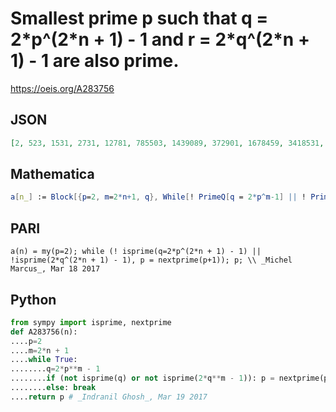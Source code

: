 # Smallest prime p such that q \= 2\*p^\(2\*n \+ 1\) \- 1 and r \= 2\*q^\(2\*n \+ 1\) \- 1 are also prime\.
https://oeis.org/A283756
## JSON
```JSON
[2, 523, 1531, 2731, 12781, 785503, 1439089, 372901, 1678459, 3418531, 2986689, 62651791, 24463189, 11887633, 14486959, 144025633, 5546251, 55402591, 50246569, 896263, 64925929, 110217193, 130868911, 206925703, 93252169, 201500821, 15370051, 352151431, 465719869, 246405823, 1397904439, 441472981, 662770291, 233944933, 426610519]
```
## Mathematica
```Mathematica
a[n_] := Block[{p=2, m=2*n+1, q}, While[! PrimeQ[q = 2*p^m-1] || ! PrimeQ[ 2*q^m-1], p = NextPrime@ p]; p]; a /@ Range[0, 7] (* _Giovanni Resta_, Mar 19 2017 *)
```
## PARI
```PARI
a(n) = my(p=2); while (! isprime(q=2*p^(2*n + 1) - 1) || !isprime(2*q^(2*n + 1) - 1), p = nextprime(p+1)); p; \\ _Michel Marcus_, Mar 18 2017
```
## Python
```Python
from sympy import isprime, nextprime
def A283756(n):
....p=2
....m=2*n + 1
....while True:
........q=2*p**m - 1
........if (not isprime(q) or not isprime(2*q**m - 1)): p = nextprime(p)
........else: break
....return p # _Indranil Ghosh_, Mar 19 2017
```
